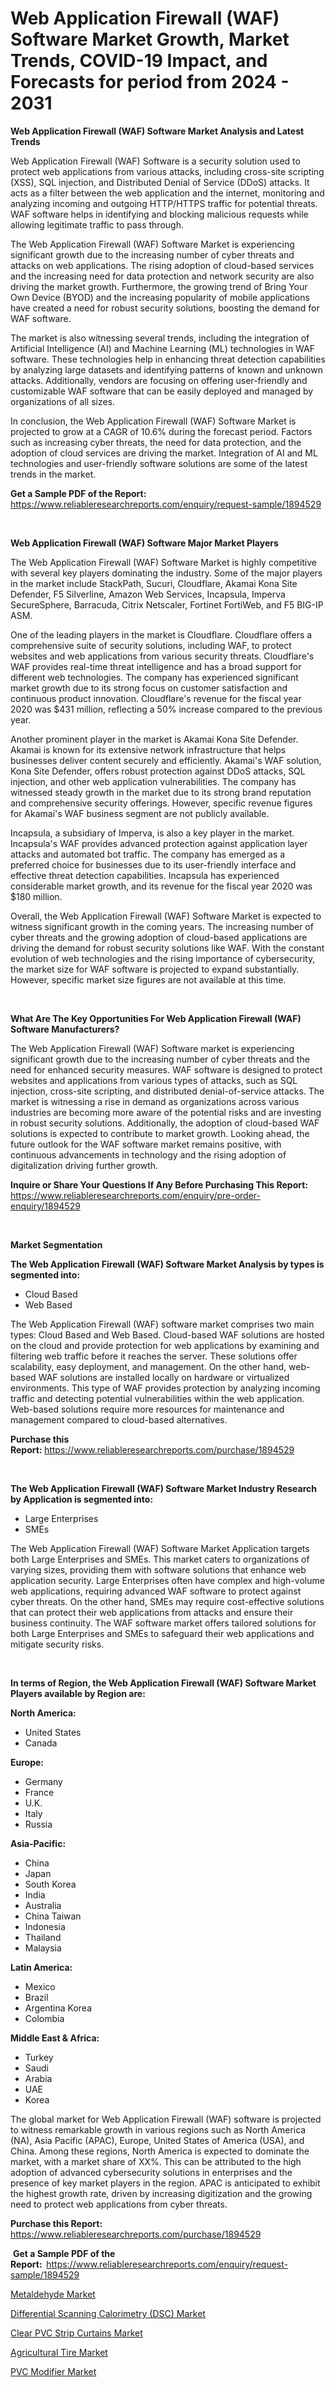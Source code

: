 <p><h1>Web Application Firewall (WAF) Software Market Growth, Market Trends, COVID-19 Impact, and Forecasts for period from 2024 - 2031</h1></p><p><strong>Web Application Firewall (WAF) Software Market Analysis and Latest Trends</strong></p>
<p><p>Web Application Firewall (WAF) Software is a security solution used to protect web applications from various attacks, including cross-site scripting (XSS), SQL injection, and Distributed Denial of Service (DDoS) attacks. It acts as a filter between the web application and the internet, monitoring and analyzing incoming and outgoing HTTP/HTTPS traffic for potential threats. WAF software helps in identifying and blocking malicious requests while allowing legitimate traffic to pass through.</p><p>The Web Application Firewall (WAF) Software Market is experiencing significant growth due to the increasing number of cyber threats and attacks on web applications. The rising adoption of cloud-based services and the increasing need for data protection and network security are also driving the market growth. Furthermore, the growing trend of Bring Your Own Device (BYOD) and the increasing popularity of mobile applications have created a need for robust security solutions, boosting the demand for WAF software.</p><p>The market is also witnessing several trends, including the integration of Artificial Intelligence (AI) and Machine Learning (ML) technologies in WAF software. These technologies help in enhancing threat detection capabilities by analyzing large datasets and identifying patterns of known and unknown attacks. Additionally, vendors are focusing on offering user-friendly and customizable WAF software that can be easily deployed and managed by organizations of all sizes.</p><p>In conclusion, the Web Application Firewall (WAF) Software Market is projected to grow at a CAGR of 10.6% during the forecast period. Factors such as increasing cyber threats, the need for data protection, and the adoption of cloud services are driving the market. Integration of AI and ML technologies and user-friendly software solutions are some of the latest trends in the market.</p></p>
<p><strong>Get a Sample PDF of the Report:&nbsp;</strong> <a href="https://www.reliableresearchreports.com/enquiry/request-sample/1894529">https://www.reliableresearchreports.com/enquiry/request-sample/1894529</a></p>
<p>&nbsp;</p>
<p><strong>Web Application Firewall (WAF) Software Major Market Players</strong></p>
<p><p>The Web Application Firewall (WAF) Software Market is highly competitive with several key players dominating the industry. Some of the major players in the market include StackPath, Sucuri, Cloudflare, Akamai Kona Site Defender, F5 Silverline, Amazon Web Services, Incapsula, Imperva SecureSphere, Barracuda, Citrix Netscaler, Fortinet FortiWeb, and F5 BIG-IP ASM.</p><p>One of the leading players in the market is Cloudflare. Cloudflare offers a comprehensive suite of security solutions, including WAF, to protect websites and web applications from various security threats. Cloudflare's WAF provides real-time threat intelligence and has a broad support for different web technologies. The company has experienced significant market growth due to its strong focus on customer satisfaction and continuous product innovation. Cloudflare's revenue for the fiscal year 2020 was $431 million, reflecting a 50% increase compared to the previous year.</p><p>Another prominent player in the market is Akamai Kona Site Defender. Akamai is known for its extensive network infrastructure that helps businesses deliver content securely and efficiently. Akamai's WAF solution, Kona Site Defender, offers robust protection against DDoS attacks, SQL injection, and other web application vulnerabilities. The company has witnessed steady growth in the market due to its strong brand reputation and comprehensive security offerings. However, specific revenue figures for Akamai's WAF business segment are not publicly available.</p><p>Incapsula, a subsidiary of Imperva, is also a key player in the market. Incapsula's WAF provides advanced protection against application layer attacks and automated bot traffic. The company has emerged as a preferred choice for businesses due to its user-friendly interface and effective threat detection capabilities. Incapsula has experienced considerable market growth, and its revenue for the fiscal year 2020 was $180 million.</p><p>Overall, the Web Application Firewall (WAF) Software Market is expected to witness significant growth in the coming years. The increasing number of cyber threats and the growing adoption of cloud-based applications are driving the demand for robust security solutions like WAF. With the constant evolution of web technologies and the rising importance of cybersecurity, the market size for WAF software is projected to expand substantially. However, specific market size figures are not available at this time.</p></p>
<p>&nbsp;</p>
<p><strong>What Are The Key Opportunities For Web Application Firewall (WAF) Software Manufacturers?</strong></p>
<p><p>The Web Application Firewall (WAF) Software market is experiencing significant growth due to the increasing number of cyber threats and the need for enhanced security measures. WAF software is designed to protect websites and applications from various types of attacks, such as SQL injection, cross-site scripting, and distributed denial-of-service attacks. The market is witnessing a rise in demand as organizations across various industries are becoming more aware of the potential risks and are investing in robust security solutions. Additionally, the adoption of cloud-based WAF solutions is expected to contribute to market growth. Looking ahead, the future outlook for the WAF software market remains positive, with continuous advancements in technology and the rising adoption of digitalization driving further growth.</p></p>
<p><strong>Inquire or Share Your Questions If Any Before Purchasing This Report:</strong> <a href="https://www.reliableresearchreports.com/enquiry/pre-order-enquiry/1894529">https://www.reliableresearchreports.com/enquiry/pre-order-enquiry/1894529</a></p>
<p>&nbsp;</p>
<p><strong>Market Segmentation</strong></p>
<p><strong>The Web Application Firewall (WAF) Software Market Analysis by types is segmented into:</strong></p>
<p><ul><li>Cloud Based</li><li>Web Based</li></ul></p>
<p><p>The Web Application Firewall (WAF) software market comprises two main types: Cloud Based and Web Based. Cloud-based WAF solutions are hosted on the cloud and provide protection for web applications by examining and filtering web traffic before it reaches the server. These solutions offer scalability, easy deployment, and management. On the other hand, web-based WAF solutions are installed locally on hardware or virtualized environments. This type of WAF provides protection by analyzing incoming traffic and detecting potential vulnerabilities within the web application. Web-based solutions require more resources for maintenance and management compared to cloud-based alternatives.</p></p>
<p><strong>Purchase this Report:&nbsp;</strong><a href="https://www.reliableresearchreports.com/purchase/1894529">https://www.reliableresearchreports.com/purchase/1894529</a></p>
<p>&nbsp;</p>
<p><strong>The Web Application Firewall (WAF) Software Market Industry Research by Application is segmented into:</strong></p>
<p><ul><li>Large Enterprises</li><li>SMEs</li></ul></p>
<p><p>The Web Application Firewall (WAF) Software Market Application targets both Large Enterprises and SMEs. This market caters to organizations of varying sizes, providing them with software solutions that enhance web application security. Large Enterprises often have complex and high-volume web applications, requiring advanced WAF software to protect against cyber threats. On the other hand, SMEs may require cost-effective solutions that can protect their web applications from attacks and ensure their business continuity. The WAF software market offers tailored solutions for both Large Enterprises and SMEs to safeguard their web applications and mitigate security risks.</p></p>
<p>&nbsp;</p>
<p><strong>In terms of Region, the Web Application Firewall (WAF) Software Market Players available by Region are:</strong></p>
<p>
    <p> <strong> North America: </strong>
        <ul>
            <li>United States</li>
            <li>Canada</li>
        </ul>
        </p> 
    <p> <strong> Europe: </strong>
        <ul>
            <li>Germany</li>
            <li>France</li>
            <li>U.K.</li>
            <li>Italy</li>
            <li>Russia</li>
        </ul>
        </p> 
    <p> <strong> Asia-Pacific: </strong>
        <ul>
            <li>China</li>
            <li>Japan</li>
            <li>South Korea</li>
            <li>India</li>
            <li>Australia</li>
            <li>China Taiwan</li>
            <li>Indonesia</li>
            <li>Thailand</li>
            <li>Malaysia</li>
        </ul>
        </p> 
    <p> <strong> Latin America: </strong>
        <ul>
            <li>Mexico</li>
            <li>Brazil</li>
            <li>Argentina Korea</li>
            <li>Colombia</li>
        </ul>
        </p> 
    <p> <strong> Middle East & Africa: </strong>
        <ul>
            <li>Turkey</li>
            <li>Saudi</li>
            <li>Arabia</li>
            <li>UAE</li>
            <li>Korea</li>
        </ul>
    </p>
    </p>
<p><p>The global market for Web Application Firewall (WAF) software is projected to witness remarkable growth in various regions such as North America (NA), Asia Pacific (APAC), Europe, United States of America (USA), and China. Among these regions, North America is expected to dominate the market, with a market share of XX%. This can be attributed to the high adoption of advanced cybersecurity solutions in enterprises and the presence of key market players in the region. APAC is anticipated to exhibit the highest growth rate, driven by increasing digitization and the growing need to protect web applications from cyber threats.</p></p>
<p><strong>Purchase this Report: </strong><a href="https://www.reliableresearchreports.com/purchase/1894529">https://www.reliableresearchreports.com/purchase/1894529</a></p>
<p>&nbsp;<strong>Get a Sample PDF of the Report:&nbsp;&nbsp;</strong><a href="https://www.reliableresearchreports.com/enquiry/request-sample/1894529">https://www.reliableresearchreports.com/enquiry/request-sample/1894529</a></p>
<p><strong></strong></p>
<p><p><a href="https://medium.com/@frankpeters35/analyzing-metaldehyde-market-global-industry-perspective-and-forecast-2024-to-2031-a846eee8b093">Metaldehyde Market</a></p><p><a href="https://github.com/khayangel/Market-Research-Report-List-1/blob/main/differential-scanning-calorimetry-dsc-market.md">Differential Scanning Calorimetry (DSC) Market</a></p><p><a href="https://github.com/santosh758595/Market-Research-Report-List-3/blob/main/clear-pvc-strip-curtains-market.md">Clear PVC Strip Curtains Market</a></p><p><a href="https://medium.com/@marielong2006/agricultural-tire-nbsp-market-focuses-on-market-share-size-and-projected-forecast-till-2031-9381d46a979a">Agricultural Tire Market</a></p><p><a href="https://medium.com/@frankpeters35/pvc-modifier-nbsp-market-focuses-on-market-share-size-and-projected-forecast-till-2031-31b621b060aa">PVC Modifier Market</a></p></p>